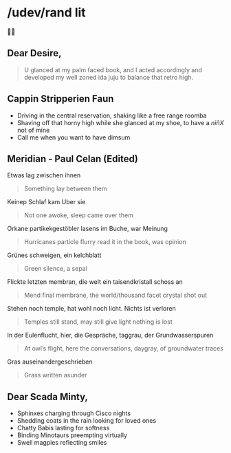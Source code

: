 # /udev/rand lit

🐇📖  

## Dear Desire,
> U glanced at my palm faced book, and I acted accordingly and developed my well zoned ida juju to balance that retro high.

## Cappin Stripperien Faun
- Driving in the central reservation, shaking like a free range roomba
- Shaving off that horny high while she glanced at my shoe, to have a *niñX* not of mine 
- Call me when you want to have dimsum

## Meridian - Paul Celan (Edited)

Etwas lag zwischen ihnen 
> Something lay between them

Keinep Schlaf kam Uber sie
> Not one awoke, sleep came over them

Orkane partikekgestöbler lasens im Buche, war Meinung
> Hurricanes particle flurry read it in the book, was opinion 

Grünes schweigen, ein kelchblatt 
> Green silence, a sepal
 
Flickte letzten membran, die welt ein taisendkristall schoss an
> Mend final membrane, the world/thousand facet crystal shot out 

Stehen noch temple, hat wohl noch licht. Nichts ist verloren
> Temples still stand, may still give light nothing is lost 


In der Eulenflucht, hier, die Gespräche, taggrau, der Grundwasserspuren
> At owl’s flight, here the conversations, daygray, of groundwater traces

Gras auseinandergeschrieben
> Grass written asunder 


## Dear Scada Minty,
- Sphinxes charging through Cisco nights
- Shedding coats in the rain looking for loved ones
- Chatty Babis lasting for softness
- Binding Minotaurs preempting virtually  
- Swell magpies reflecting smiles
